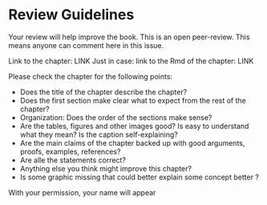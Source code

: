 # Review Guidelines


Your review will help improve the book.
This is an open peer-review.
This means anyone can comment here in this issue.


Link to the chapter: LINK
Just in case: link to the Rmd of the chapter: LINK

Please check the chapter for the following points:

- Does the title of the chapter describe the chapter?
- Does the first section make clear what to expect from the rest of the chapter?
- Organization: Does the order of the sections make sense?
- Are the tables, figures and other images good? Is easy to understand what they mean? Is the caption self-explaining?
- Are the main claims of the chapter backed up with good arguments, proofs, examples, references?
- Are alle the statements correct?
- Anything else you think might improve this chapter?
- Is some graphic missing that could better explain some concept better ?


With your permission, your name will appear 